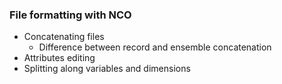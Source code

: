 ### File formatting with NCO
 * Concatenating files
   * Difference between record and ensemble concatenation
 * Attributes editing
 * Splitting along variables and dimensions